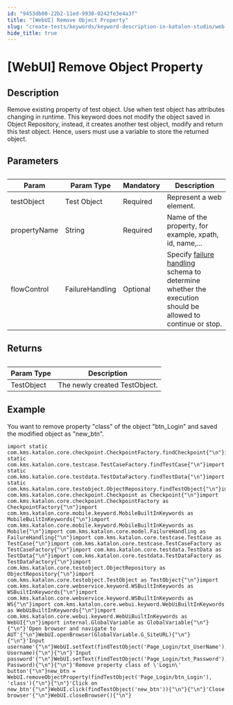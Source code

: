 ```yaml
---
id: "9453db00-22b2-11ed-9930-0242fe3e4a3f"
title: "[WebUI] Remove Object Property"
slug: "create-tests/keywords/keyword-description-in-katalon-studio/web-ui-keywords/webui-remove-object-property"
hide_title: true
---
```


# <a id="id_0" class="anchor_top_offset"/><a id="ariaid-title1" class="anchor_top_offset"/>[WebUI] Remove Object Property


## <a id="id_0__id_1" class="anchor_top_offset"/>Description  

              
<p xmlns="http://www.w3.org/1999/xhtml" className="p">Remove existing property of test object. Use when test object   has attributes changing in runtime. This keyword does not modify   the object saved in Object Repository, instead, it creates another   test object, modify and return this test object. Hence, users must   use a variable to store the returned object.</p> 
      

## <a id="id_0__id_2" class="anchor_top_offset"/>Parameters  

              
<table xmlns="http://www.w3.org/1999/xhtml" className="table anchor_top_offset" id="id_0__481bf61c-c809-4eec-a2da-393fdbf98d3f"><caption /><thead className="thead"><tr className><th className="entry anchor_top_offset" id="id_0__481bf61c-c809-4eec-a2da-393fdbf98d3f__entry__1">Param</th><th className="entry anchor_top_offset" id="id_0__481bf61c-c809-4eec-a2da-393fdbf98d3f__entry__2">Param Type</th><th className="entry anchor_top_offset" id="id_0__481bf61c-c809-4eec-a2da-393fdbf98d3f__entry__3">Mandatory</th><th className="entry anchor_top_offset" id="id_0__481bf61c-c809-4eec-a2da-393fdbf98d3f__entry__4">Description</th></tr></thead><tbody className="tbody"><tr className><td className="entry" headers="id_0__481bf61c-c809-4eec-a2da-393fdbf98d3f__entry__1 id_0__481bf61c-c809-4eec-a2da-393fdbf98d3f__entry__2 id_0__481bf61c-c809-4eec-a2da-393fdbf98d3f__entry__3 id_0__481bf61c-c809-4eec-a2da-393fdbf98d3f__entry__4 ">testObject</td><td className="entry" headers="id_0__481bf61c-c809-4eec-a2da-393fdbf98d3f__entry__1 id_0__481bf61c-c809-4eec-a2da-393fdbf98d3f__entry__2 id_0__481bf61c-c809-4eec-a2da-393fdbf98d3f__entry__3 id_0__481bf61c-c809-4eec-a2da-393fdbf98d3f__entry__4 ">Test Object</td><td className="entry" headers="id_0__481bf61c-c809-4eec-a2da-393fdbf98d3f__entry__1 id_0__481bf61c-c809-4eec-a2da-393fdbf98d3f__entry__2 id_0__481bf61c-c809-4eec-a2da-393fdbf98d3f__entry__3 id_0__481bf61c-c809-4eec-a2da-393fdbf98d3f__entry__4 ">Required</td><td className="entry" headers="id_0__481bf61c-c809-4eec-a2da-393fdbf98d3f__entry__1 id_0__481bf61c-c809-4eec-a2da-393fdbf98d3f__entry__2 id_0__481bf61c-c809-4eec-a2da-393fdbf98d3f__entry__3 id_0__481bf61c-c809-4eec-a2da-393fdbf98d3f__entry__4 ">Represent a web element.</td></tr><tr className><td className="entry" headers="id_0__481bf61c-c809-4eec-a2da-393fdbf98d3f__entry__1 id_0__481bf61c-c809-4eec-a2da-393fdbf98d3f__entry__2 id_0__481bf61c-c809-4eec-a2da-393fdbf98d3f__entry__3 id_0__481bf61c-c809-4eec-a2da-393fdbf98d3f__entry__4 ">propertyName</td><td className="entry" headers="id_0__481bf61c-c809-4eec-a2da-393fdbf98d3f__entry__1 id_0__481bf61c-c809-4eec-a2da-393fdbf98d3f__entry__2 id_0__481bf61c-c809-4eec-a2da-393fdbf98d3f__entry__3 id_0__481bf61c-c809-4eec-a2da-393fdbf98d3f__entry__4 ">String</td><td className="entry" headers="id_0__481bf61c-c809-4eec-a2da-393fdbf98d3f__entry__1 id_0__481bf61c-c809-4eec-a2da-393fdbf98d3f__entry__2 id_0__481bf61c-c809-4eec-a2da-393fdbf98d3f__entry__3 id_0__481bf61c-c809-4eec-a2da-393fdbf98d3f__entry__4 ">Required</td><td className="entry" headers="id_0__481bf61c-c809-4eec-a2da-393fdbf98d3f__entry__1 id_0__481bf61c-c809-4eec-a2da-393fdbf98d3f__entry__2 id_0__481bf61c-c809-4eec-a2da-393fdbf98d3f__entry__3 id_0__481bf61c-c809-4eec-a2da-393fdbf98d3f__entry__4 ">Name of the property, for example, xpath, id, name,...</td></tr><tr className><td className="entry" headers="id_0__481bf61c-c809-4eec-a2da-393fdbf98d3f__entry__1 id_0__481bf61c-c809-4eec-a2da-393fdbf98d3f__entry__2 id_0__481bf61c-c809-4eec-a2da-393fdbf98d3f__entry__3 id_0__481bf61c-c809-4eec-a2da-393fdbf98d3f__entry__4 ">flowControl</td><td className="entry" headers="id_0__481bf61c-c809-4eec-a2da-393fdbf98d3f__entry__1 id_0__481bf61c-c809-4eec-a2da-393fdbf98d3f__entry__2 id_0__481bf61c-c809-4eec-a2da-393fdbf98d3f__entry__3 id_0__481bf61c-c809-4eec-a2da-393fdbf98d3f__entry__4 ">FailureHandling</td><td className="entry" headers="id_0__481bf61c-c809-4eec-a2da-393fdbf98d3f__entry__1 id_0__481bf61c-c809-4eec-a2da-393fdbf98d3f__entry__2 id_0__481bf61c-c809-4eec-a2da-393fdbf98d3f__entry__3 id_0__481bf61c-c809-4eec-a2da-393fdbf98d3f__entry__4 ">Optional</td><td className="entry" headers="id_0__481bf61c-c809-4eec-a2da-393fdbf98d3f__entry__1 id_0__481bf61c-c809-4eec-a2da-393fdbf98d3f__entry__2 id_0__481bf61c-c809-4eec-a2da-393fdbf98d3f__entry__3 id_0__481bf61c-c809-4eec-a2da-393fdbf98d3f__entry__4 ">Specify <a className="xref" href="/docs/maintain/configure-failure-handling-settings-in-katalon-studio">failure handling</a> schema to         determine whether the execution should be allowed to continue or         stop.</td></tr></tbody></table> 
      

## <a id="id_0__id_3" class="anchor_top_offset"/>Returns

              
<table xmlns="http://www.w3.org/1999/xhtml" className="table anchor_top_offset" id="id_0__d2cf9885-941c-49d9-8d41-87c64406538d"><caption /><thead className="thead"><tr className><th className="entry anchor_top_offset" id="id_0__d2cf9885-941c-49d9-8d41-87c64406538d__entry__1">Param Type</th><th className="entry anchor_top_offset" id="id_0__d2cf9885-941c-49d9-8d41-87c64406538d__entry__2">Description</th></tr></thead><tbody className="tbody"><tr className><td className="entry" headers="id_0__d2cf9885-941c-49d9-8d41-87c64406538d__entry__1 id_0__d2cf9885-941c-49d9-8d41-87c64406538d__entry__2 ">TestObject</td><td className="entry" headers="id_0__d2cf9885-941c-49d9-8d41-87c64406538d__entry__1 id_0__d2cf9885-941c-49d9-8d41-87c64406538d__entry__2 ">The newly created TestObject.</td></tr></tbody></table> 
      

## <a id="id_0__id_4" class="anchor_top_offset"/>Example 

              
<p xmlns="http://www.w3.org/1999/xhtml" className="p">You want to remove property "class" of the object "btn_Login"   and saved the modified object as "new_btn".</p> 
              
<pre xmlns="http://www.w3.org/1999/xhtml" className="pre codeblock"><code>import static com.kms.katalon.core.checkpoint.CheckpointFactory.findCheckpoint{"\n"}import static com.kms.katalon.core.testcase.TestCaseFactory.findTestCase{"\n"}import static com.kms.katalon.core.testdata.TestDataFactory.findTestData{"\n"}import static com.kms.katalon.core.testobject.ObjectRepository.findTestObject{"\n"}import com.kms.katalon.core.checkpoint.Checkpoint as Checkpoint{"\n"}import com.kms.katalon.core.checkpoint.CheckpointFactory as CheckpointFactory{"\n"}import com.kms.katalon.core.mobile.keyword.MobileBuiltInKeywords as MobileBuiltInKeywords{"\n"}import com.kms.katalon.core.mobile.keyword.MobileBuiltInKeywords as Mobile{"\n"}import com.kms.katalon.core.model.FailureHandling as FailureHandling{"\n"}import com.kms.katalon.core.testcase.TestCase as TestCase{"\n"}import com.kms.katalon.core.testcase.TestCaseFactory as TestCaseFactory{"\n"}import com.kms.katalon.core.testdata.TestData as TestData{"\n"}import com.kms.katalon.core.testdata.TestDataFactory as TestDataFactory{"\n"}import com.kms.katalon.core.testobject.ObjectRepository as ObjectRepository{"\n"}import com.kms.katalon.core.testobject.TestObject as TestObject{"\n"}import com.kms.katalon.core.webservice.keyword.WSBuiltInKeywords as WSBuiltInKeywords{"\n"}import com.kms.katalon.core.webservice.keyword.WSBuiltInKeywords as WS{"\n"}import com.kms.katalon.core.webui.keyword.WebUiBuiltInKeywords as WebUiBuiltInKeywords{"\n"}import com.kms.katalon.core.webui.keyword.WebUiBuiltInKeywords as WebUI{"\n"}import internal.GlobalVariable as GlobalVariable{"\n"}{"\n"}'Open browser and navigate to AUT'{"\n"}WebUI.openBrowser(GlobalVariable.G_SiteURL){"\n"}{"\n"}'Input username'{"\n"}WebUI.setText(findTestObject('Page_Login/txt_UserName'), Username){"\n"}{"\n"}'Input password'{"\n"}WebUI.setText(findTestObject('Page_Login/txt_Password'), Password){"\n"}{"\n"}'Remove property class of \'Login\' button'{"\n"}new_btn = WebUI.removeObjectProperty(findTestObject('Page_Login/btn_Login'), 'class'){"\n"}{"\n"}'Click on new_btn'{"\n"}WebUI.click(findTestObject('new_btn')){"\n"}{"\n"}'Close browser'{"\n"}WebUI.closeBrowser(){"\n"}</code></pre> 
            
